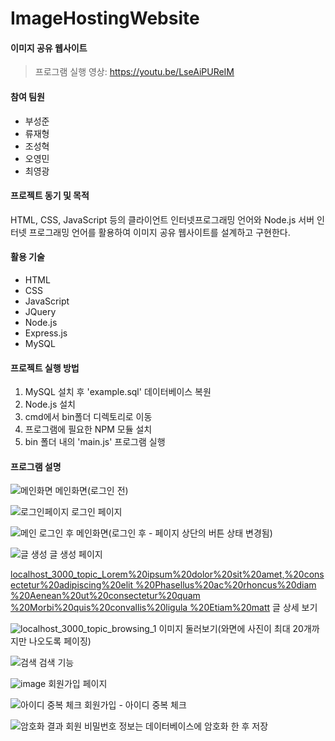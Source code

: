 # ImageHostingWebsite

#### 이미지 공유 웹사이트
> 프로그램 실행 영상: https://youtu.be/LseAiPUReIM

#### 참여 팀원
- 부성준
- 류재형
- 조성혁
- 오영민
- 최영광

#### 프로젝트 동기 및 목적
HTML, CSS, JavaScript 등의 클라이언트 인터넷프로그래밍 언어와 Node.js 서버 인터넷 프로그래밍 언어를 활용하여 이미지 공유 웹사이트를 설계하고 구현한다.

#### 활용 기술
- HTML
- CSS
- JavaScript
- JQuery
- Node.js
- Express.js
- MySQL

#### 프로젝트 실행 방법
1. MySQL 설치 후 'example.sql' 데이터베이스 복원
2. Node.js 설치
3. cmd에서 bin폴더 디렉토리로 이동
4. 프로그램에 필요한 NPM 모듈 설치
5. bin 폴더 내의 'main.js' 프로그램 실행

#### 프로그램 설명
![메인화면](https://user-images.githubusercontent.com/55964775/91716360-7958b800-ebca-11ea-9787-9cffed36c21e.JPG)
메인화면(로그인 전)

![로그인페이지](https://user-images.githubusercontent.com/55964775/91716387-82e22000-ebca-11ea-8ee7-6a2728297356.JPG)
로그인 페이지

![메인 로그인 후](https://user-images.githubusercontent.com/55964775/91716381-81185c80-ebca-11ea-951d-f665e9c8dcad.JPG)
메인화면(로그인 후 - 페이지 상단의 버튼 상태 변경됨)

![글 생성](https://user-images.githubusercontent.com/55964775/91716389-84134d00-ebca-11ea-993e-f419835421e2.JPG)
글 생성 페이지

[localhost_3000_topic_Lorem%20ipsum%20dolor%20sit%20amet,%20consectetur%20adipiscing%20elit %20Phasellus%20ac%20rhoncus%20diam %20Aenean%20ut%20consectetur%20quam %20Morbi%20quis%20convallis%20ligula %20Etiam%20matt](https://user-images.githubusercontent.com/55964775/91716666-1156a180-ebcb-11ea-92d8-ef90ee24eaad.png)
글 상세 보기

![localhost_3000_topic_browsing_1](https://user-images.githubusercontent.com/55964775/91716395-87a6d400-ebca-11ea-9be7-5a5e8ca689ab.png)
이미지 둘러보기(와면에 사진이 최대 20개까지만 나오도록 페이징)

![검색](https://user-images.githubusercontent.com/55964775/91716392-8675a700-ebca-11ea-8617-0e4c98cba56e.JPG)
검색 기능

![image](https://user-images.githubusercontent.com/55964775/91716881-67c3e000-ebcb-11ea-9735-d8fa49c81638.png)
회원가입 페이지

![아이디 중복 체크](https://user-images.githubusercontent.com/55964775/91716429-9b523a80-ebca-11ea-99d5-3957bbe98a06.JPG)
회원가입 - 아이디 중복 체크

![암호화 결과](https://user-images.githubusercontent.com/55964775/91716423-97beb380-ebca-11ea-9f16-21b7925bfca5.JPG)
회원 비밀번호 정보는 데이터베이스에 암호화 한 후 저장

